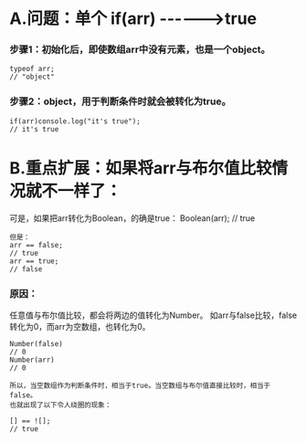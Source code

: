 
# A.问题：单个 if(arr)  ------>true
### 步骤1：初始化后，即使数组arr中没有元素，也是一个object。
```
typeof arr;
// "object"
```

### 步骤2：object，用于判断条件时就会被转化为true。
```
if(arr)console.log("it's true");
// it's true
```

# B.重点扩展：如果将arr与布尔值比较情况就不一样了：
可是，如果把arr转化为Boolean，的确是true：
Boolean(arr);
// true
```
但是：
arr == false;
// true
arr == true;
// false
```

### 原因：
任意值与布尔值比较，都会将两边的值转化为Number。
如arr与false比较，false转化为0，而arr为空数组，也转化为0。
```
Number(false)
// 0
Number(arr)
// 0

所以，当空数组作为判断条件时，相当于true。当空数组与布尔值直接比较时，相当于false。
也就出现了以下令人绕圈的现象：

[] == ![];
// true
```




